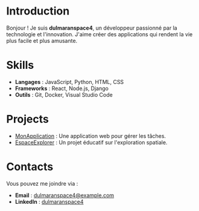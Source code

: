 # Introduction
Bonjour ! Je suis **dulmaranspace4**, un développeur passionné par la technologie et l'innovation. J'aime créer des applications qui rendent la vie plus facile et plus amusante.

# Skills
- **Langages** : JavaScript, Python, HTML, CSS
- **Frameworks** : React, Node.js, Django
- **Outils** : Git, Docker, Visual Studio Code

# Projects
- [MonApplication](https://github.com/dulmaranspace4/MonApplication) : Une application web pour gérer les tâches.
- [EspaceExplorer](https://github.com/dulmaranspace4/EspaceExplorer) : Un projet éducatif sur l'exploration spatiale.

# Contacts
Vous pouvez me joindre via :  
- **Email** : dulmaranspace4@example.com  
- **LinkedIn** : [dulmaranspace4](https://www.linkedin.com/in/dulmaranspace4)